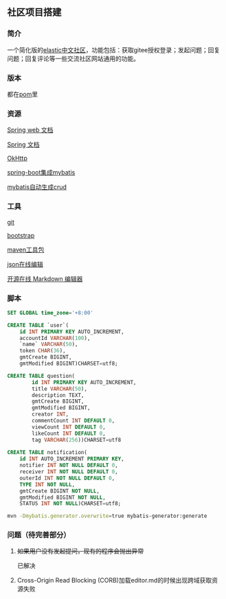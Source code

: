 ## 社区项目搭建

### 简介

一个简化版的[elastic中文社区](https://elasticsearch.cn/)，功能包括：获取gitee授权登录；发起问题；回复问题；回复评论等一些交流社区网站通用的功能。

### 版本

都在[pom](./pom.xml)里

### 资源

[Spring web 文档](https://spring.io/guides/gs/serving-web-content/)

[Spring 文档](https://spring.io/)

[OkHttp](https://square.github.io/okhttp/)

[spring-boot集成mybatis](http://mybatis.org/spring-boot-starter/mybatis-spring-boot-autoconfigure/)

[mybatis自动生成crud](http://mybatis.org/generator/index.html)

### 工具

[git](https://git-scm.com/downloads/)

[bootstrap](https://v3.bootcss.com/)

[maven工具包](https://mvnrepository.com/)

[json在线编辑](http://jsoneditoronline.cn/)

[开源在线 Markdown 编辑器](https://pandao.github.io/editor.md/)

### 脚本

```sql
SET GLOBAL time_zone='+8:00'

CREATE TABLE `user`(
	id INT PRIMARY KEY AUTO_INCREMENT,
	accountId VARCHAR(100),
	`name` VARCHAR(50),
	token CHAR(36),
	gmtCreate BIGINT,
	gmtModified BIGINT)CHARSET=utf8;

CREATE TABLE question(
		id INT PRIMARY KEY AUTO_INCREMENT,
		title VARCHAR(50),
		description TEXT,
		gmtCreate BIGINT,
		gmtModified BIGINT,
		creator INT,
		commentCount INT DEFAULT 0,
		viewCount INT DEFAULT 0,
		likeCount INT DEFAULT 0,
		tag VARCHAR(256))CHARSET=utf8
		
CREATE TABLE notification(
	id INT AUTO_INCREMENT PRIMARY KEY,
	notifier INT NOT NULL DEFAULT 0,
	receiver INT NOT NULL DEFAULT 0,
	outerId INT NOT NULL DEFAULT 0,
	TYPE INT NOT NULL,
	gmtCreate BIGINT NOT NULL,
	gmtModified BIGINT NOT NULL,
	STATUS INT NOT NULL)CHARSET=utf8;

```

```bash
mvn -Dmybatis.generator.overwrite=true mybatis-generator:generate
```

### 问题（待完善部分）

1. ~~如果用户没有发起提问，现有的程序会抛出异常~~ 

   已解决

2. Cross-Origin Read Blocking (CORB)加载editor.md的时候出现跨域获取资源失败
